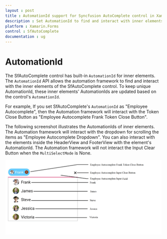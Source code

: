 ```yaml
---
layout : post
title : AutomationId support for Syncfusion AutoComplete control in Xamarin.Forms
description : Set AutomationId to find and interact with inner elements in AutoComplete
platform : Xamarin.Forms
control : SfAutoComplete
documentation : ug
---
```


# AutomationId

The SfAutoComplete control has built-in `AutomationId` for inner elements. The `AutomationId` API allows the automation framework to find and interact with the inner elements of the SfAutoComplete control. To keep unique AutomationId, these inner elements' AutomationIds are updated based on the control's `AutomationId`. 

For example, If you set SfAutoComplete's `AutomationId` as "Employee Autocomplete", then the Automation framework will interact with the Token Close Button as "Employee Autocomplete Frank Token Close Button". 

The following screenshot illustrates the AutomationIds of inner elements. The Automation framework will interact with the dropdown for scrolling the items as "Employee Autocomplete Dropdown". You can also interact with the elements inside the HeaderView and FooterView with the element's AutomationId. The Automation framework will not interact the Input Clear Button when the `MultiSelectMode` is None. 

![AutomationId Image](images/AutomationId/AutomationId.png)
